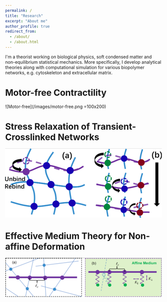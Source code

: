 ```yaml
---
permalink: /
title: "Research"
excerpt: "About me"
author_profile: true
redirect_from: 
  - /about/
  - /about.html
---
```


I'm a theorist working on biological physics, soft condensed matter and non-equilibrium statistical mechanics. More specifically, I develop analytical theories along with computational simulation for various biopolymer networks, e.g. cytoskeleton and extracellular matrix. 

Motor-free Contractility
======
![Motor-free](/images/motor-free.png =100x200)


Stress Relaxation of Transient-Crosslinked Networks
======
![Transient](/images/transient.png)

Effective Medium Theory for Non-affine Deformation
======
![non-affine](/images/non-affine.png)

